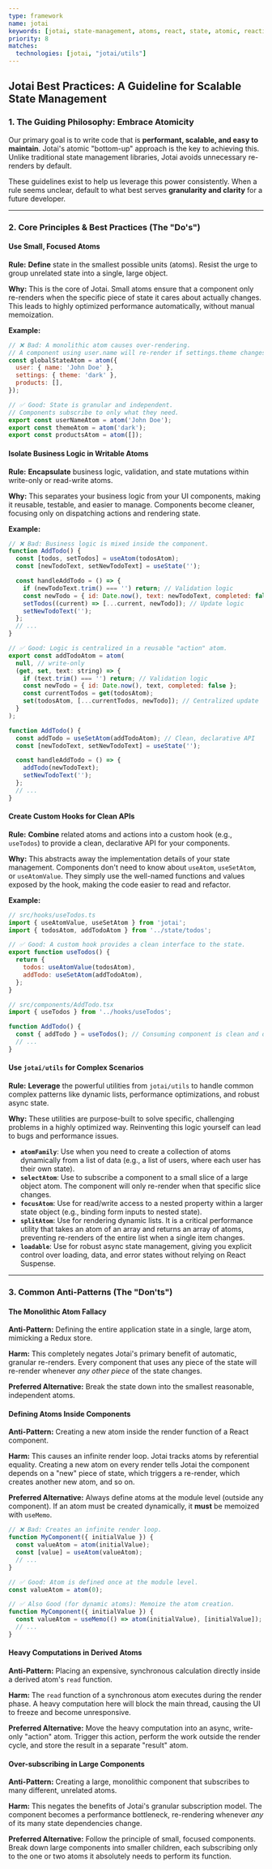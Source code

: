```yaml
---
type: framework
name: jotai
keywords: [jotai, state-management, atoms, react, state, atomic, reactive]
priority: 8
matches:
  technologies: [jotai, "jotai/utils"]
---
```


## **Jotai Best Practices: A Guideline for Scalable State Management**

### **1. The Guiding Philosophy: Embrace Atomicity**

Our primary goal is to write code that is **performant, scalable, and easy to maintain**. Jotai's atomic "bottom-up" approach is the key to achieving this. Unlike traditional state management libraries, Jotai avoids unnecessary re-renders by default.

These guidelines exist to help us leverage this power consistently. When a rule seems unclear, default to what best serves **granularity and clarity** for a future developer.

---

### **2. Core Principles & Best Practices (The "Do's")**

#### **Use Small, Focused Atoms**

**Rule:** **Define** state in the smallest possible units (atoms). Resist the urge to group unrelated state into a single, large object.

**Why:** This is the core of Jotai. Small atoms ensure that a component only re-renders when the specific piece of state it cares about actually changes. This leads to highly optimized performance automatically, without manual memoization.

**Example:**

```javascript
// ❌ Bad: A monolithic atom causes over-rendering.
// A component using user.name will re-render if settings.theme changes.
const globalStateAtom = atom({
  user: { name: 'John Doe' },
  settings: { theme: 'dark' },
  products: [],
});

// ✅ Good: State is granular and independent.
// Components subscribe to only what they need.
export const userNameAtom = atom('John Doe');
export const themeAtom = atom('dark');
export const productsAtom = atom([]);
```

#### **Isolate Business Logic in Writable Atoms**

**Rule:** **Encapsulate** business logic, validation, and state mutations within write-only or read-write atoms.

**Why:** This separates your business logic from your UI components, making it reusable, testable, and easier to manage. Components become cleaner, focusing only on dispatching actions and rendering state.

**Example:**

```javascript
// ❌ Bad: Business logic is mixed inside the component.
function AddTodo() {
  const [todos, setTodos] = useAtom(todosAtom);
  const [newTodoText, setNewTodoText] = useState('');

  const handleAddTodo = () => {
    if (newTodoText.trim() === '') return; // Validation logic
    const newTodo = { id: Date.now(), text: newTodoText, completed: false };
    setTodos((current) => [...current, newTodo]); // Update logic
    setNewTodoText('');
  };
  // ...
}

// ✅ Good: Logic is centralized in a reusable "action" atom.
export const addTodoAtom = atom(
  null, // write-only
  (get, set, text: string) => {
    if (text.trim() === '') return; // Validation logic
    const newTodo = { id: Date.now(), text, completed: false };
    const currentTodos = get(todosAtom);
    set(todosAtom, [...currentTodos, newTodo]); // Centralized update
  }
);

function AddTodo() {
  const addTodo = useSetAtom(addTodoAtom); // Clean, declarative API
  const [newTodoText, setNewTodoText] = useState('');

  const handleAddTodo = () => {
    addTodo(newTodoText);
    setNewTodoText('');
  };
  // ...
}
```

#### **Create Custom Hooks for Clean APIs**

**Rule:** **Combine** related atoms and actions into a custom hook (e.g., `useTodos`) to provide a clean, declarative API for your components.

**Why:** This abstracts away the implementation details of your state management. Components don't need to know about `useAtom`, `useSetAtom`, or `useAtomValue`. They simply use the well-named functions and values exposed by the hook, making the code easier to read and refactor.

**Example:**

```javascript
// src/hooks/useTodos.ts
import { useAtomValue, useSetAtom } from 'jotai';
import { todosAtom, addTodoAtom } from '../state/todos';

// ✅ Good: A custom hook provides a clean interface to the state.
export function useTodos() {
  return {
    todos: useAtomValue(todosAtom),
    addTodo: useSetAtom(addTodoAtom),
  };
}

// src/components/AddTodo.tsx
import { useTodos } from '../hooks/useTodos';

function AddTodo() {
  const { addTodo } = useTodos(); // Consuming component is clean and declarative
  // ...
}
```

#### **Use `jotai/utils` for Complex Scenarios**

**Rule:** **Leverage** the powerful utilities from `jotai/utils` to handle common complex patterns like dynamic lists, performance optimizations, and robust async state.

**Why:** These utilities are purpose-built to solve specific, challenging problems in a highly optimized way. Reinventing this logic yourself can lead to bugs and performance issues.

*   **`atomFamily`**: Use when you need to create a collection of atoms dynamically from a list of data (e.g., a list of users, where each user has their own state).
*   **`selectAtom`**: Use to subscribe a component to a small slice of a large object atom. The component will only re-render when that specific slice changes.
*   **`focusAtom`**: Use for read/write access to a nested property within a larger state object (e.g., binding form inputs to nested state).
*   **`splitAtom`**: Use for rendering dynamic lists. It is a critical performance utility that takes an atom of an array and returns an array of atoms, preventing re-renders of the entire list when a single item changes.
*   **`loadable`**: Use for robust async state management, giving you explicit control over loading, data, and error states without relying on React Suspense.

---

### **3. Common Anti-Patterns (The "Don'ts")**

#### **The Monolithic Atom Fallacy**

**Anti-Pattern:** Defining the entire application state in a single, large atom, mimicking a Redux store.

**Harm:** This completely negates Jotai's primary benefit of automatic, granular re-renders. Every component that uses any piece of the state will re-render whenever *any other piece* of the state changes.

**Preferred Alternative:** Break the state down into the smallest reasonable, independent atoms.

#### **Defining Atoms Inside Components**

**Anti-Pattern:** Creating a new atom inside the render function of a React component.

**Harm:** This causes an infinite render loop. Jotai tracks atoms by referential equality. Creating a new atom on every render tells Jotai the component depends on a "new" piece of state, which triggers a re-render, which creates another new atom, and so on.

**Preferred Alternative:** Always define atoms at the module level (outside any component). If an atom must be created dynamically, it **must** be memoized with `useMemo`.

```javascript
// ❌ Bad: Creates an infinite render loop.
function MyComponent({ initialValue }) {
  const valueAtom = atom(initialValue);
  const [value] = useAtom(valueAtom);
  // ...
}

// ✅ Good: Atom is defined once at the module level.
const valueAtom = atom(0);

// ✅ Also Good (for dynamic atoms): Memoize the atom creation.
function MyComponent({ initialValue }) {
  const valueAtom = useMemo(() => atom(initialValue), [initialValue]);
  // ...
}
```

#### **Heavy Computations in Derived Atoms**

**Anti-Pattern:** Placing an expensive, synchronous calculation directly inside a derived atom's `read` function.

**Harm:** The `read` function of a synchronous atom executes during the render phase. A heavy computation here will block the main thread, causing the UI to freeze and become unresponsive.

**Preferred Alternative:** Move the heavy computation into an async, write-only "action" atom. Trigger this action, perform the work outside the render cycle, and store the result in a separate "result" atom.

#### **Over-subscribing in Large Components**

**Anti-Pattern:** Creating a large, monolithic component that subscribes to many different, unrelated atoms.

**Harm:** This negates the benefits of Jotai's granular subscription model. The component becomes a performance bottleneck, re-rendering whenever *any* of its many state dependencies change.

**Preferred Alternative:** Follow the principle of small, focused components. Break down large components into smaller children, each subscribing only to the one or two atoms it absolutely needs to perform its function.
